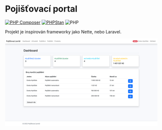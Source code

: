 # Pojišťovací portal

[![PHP Composer](https://github.com/ONyklicek/Pojistovaci-portal/actions/workflows/php.yml/badge.svg)](https://github.com/ONyklicek/Pojistovaci-portal/actions/workflows/php.yml)
[![PHPStan](https://github.com/ONyklicek/Pojistovaci-portal/actions/workflows/ci.yml/badge.svg)](https://github.com/ONyklicek/Pojistovaci-portal/actions/workflows/ci.yml)
![PHP](https://img.shields.io/badge/php-%5E8.1-green)



Projekt je inspirován frameworky jako Nette, nebo Laravel. 

![](https://github.com/ONyklicek/Pojistovaci-portal/blob/main/screens/Screenshot%202023-01-21%20at%2015-34-58%20Poji%C5%A1%C5%A5ovac%C3%AD%20port%C3%A1l%20Dashboard.png?raw=true)
